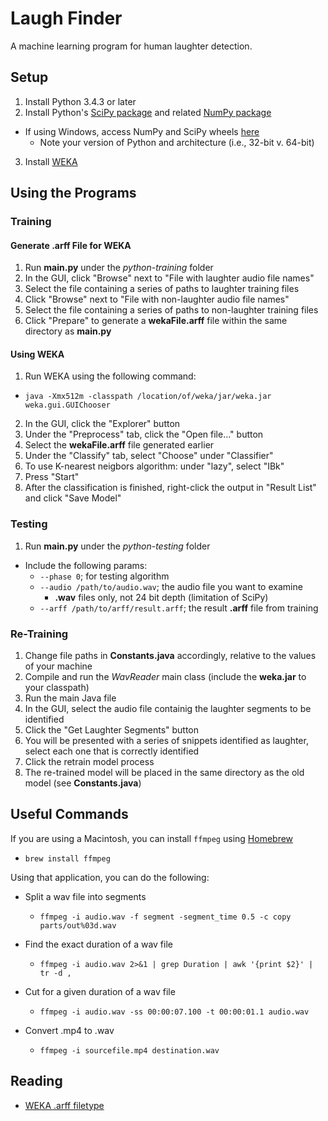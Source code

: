 # Laugh Finder
A machine learning program for human laughter detection.

## Setup
1. Install Python 3.4.3 or later
2. Install Python's [SciPy package](http://www.scipy.org/) and related [NumPy package](http://www.numpy.org/)
  - If using Windows, access NumPy and SciPy wheels [here](http://www.lfd.uci.edu/~gohlke/pythonlibs/#numpy)
    - Note your version of Python and architecture (i.e., 32-bit v. 64-bit)
3. Install [WEKA](http://www.cs.waikato.ac.nz/ml/weka/)

## Using the Programs

### Training

#### Generate .arff File for WEKA
1. Run **main.py** under the *python-training* folder
2. In the GUI, click "Browse" next to "File with laughter audio file names"
3. Select the file containing a series of paths to laughter training files
4. Click "Browse" next to "File with non-laughter audio file names"
5. Select the file containing a series of paths to non-laughter training files
6. Click "Prepare" to generate a **wekaFile.arff** file within the same directory as **main.py**

#### Using WEKA
1. Run WEKA using the following command:
  - `java -Xmx512m -classpath /location/of/weka/jar/weka.jar weka.gui.GUIChooser`
2. In the GUI, click the "Explorer" button
3. Under the "Preprocess" tab, click the "Open file..." button
4. Select the **wekaFile.arff** file generated earlier
5. Under the "Classify" tab, select "Choose" under "Classifier"
6. To use K-nearest neigbors algorithm: under "lazy", select "IBk"
7. Press "Start"
8. After the classification is finished, right-click the output in "Result List" and click "Save Model"

### Testing
1. Run **main.py** under the *python-testing* folder
  - Include the following params:
    - `--phase 0`; for testing algorithm
    - `--audio /path/to/audio.wav`; the audio file you want to examine
      - **.wav** files only, not 24 bit depth (limitation of SciPy)
    - `--arff /path/to/arff/result.arff`; the result **.arff** file from training

### Re-Training
1. Change file paths in **Constants.java** accordingly, relative to the values of your machine
2. Compile and run the *WavReader* main class (include the **weka.jar** to your classpath)
3. Run the main Java file
4. In the GUI, select the audio file containig the laughter segments to be identified
5. Click the "Get Laughter Segments" button
6. You will be presented with a series of snippets identified as laughter, select each one that is correctly identified
7. Click the retrain model process
8. The re-trained model will be placed in the same directory as the old model (see **Constants.java**)

## Useful Commands
If you are using a Macintosh, you can install `ffmpeg` using [Homebrew](http://brew.sh/)
- `brew install ffmpeg`

Using that application, you can do the following:

- Split a wav file into segments
  - `ffmpeg -i audio.wav -f segment -segment_time 0.5 -c copy parts/out%03d.wav`

- Find the exact duration of a wav file
  - `ffmpeg -i audio.wav 2>&1 | grep Duration | awk '{print $2}' | tr -d ,`

- Cut for a given duration of a wav file
  - `ffmpeg -i audio.wav -ss 00:00:07.100 -t 00:00:01.1 audio.wav`

- Convert .mp4 to .wav
  - `ffmpeg -i sourcefile.mp4 destination.wav`

## Reading
- [WEKA .arff filetype](https://weka.wikispaces.com/ARFF+%28developer+version%29)
